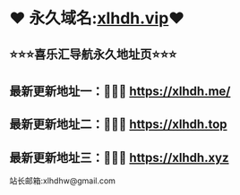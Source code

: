 #            ❤ 永久域名:<a href="https://xlhdh.vip">xlhdh.vip</a>❤
  <h2>⭐⭐⭐喜乐汇导航永久地址页⭐⭐⭐</h2>
  	</div>
  <h2>最新更新地址一：🚗🚗🚗 <a href="https://xlhdh.me/">https://xlhdh.me/</a> </h2>
  </p><h2>最新更新地址二：🚗🚗🚗 <a href="https://xlhdh.top">https://xlhdh.top</a> </h2><p>
	</p><h2>最新更新地址三：🚗🚗🚗 <a href="https://xlhdh.xyz">https://xlhdh.xyz</a> </h2><p>
  </div>
  </div>
  </div>
  站长邮箱:xlhdhw@gmail.com
      	</div>
